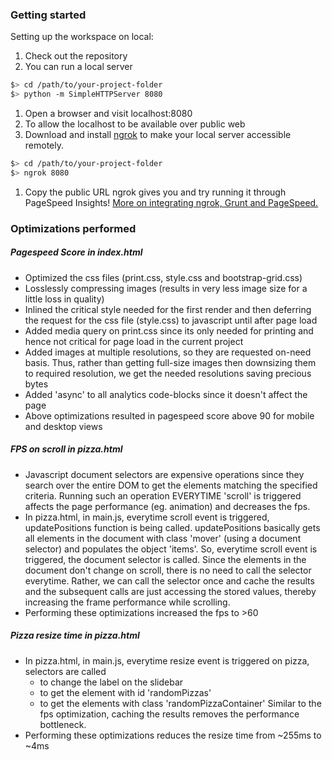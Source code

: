 ### Getting started

Setting up the workspace on local:

1. Check out the repository
1. You can run a local server

  ```bash
  $> cd /path/to/your-project-folder
  $> python -m SimpleHTTPServer 8080
  ```

1. Open a browser and visit localhost:8080
1. To allow the localhost to be available over public web
1. Download and install [ngrok](https://ngrok.com/) to make your local server accessible remotely.

  ``` bash
  $> cd /path/to/your-project-folder
  $> ngrok 8080
  ```

1. Copy the public URL ngrok gives you and try running it through PageSpeed Insights! [More on integrating ngrok, Grunt and PageSpeed.](http://www.jamescryer.com/2014/06/12/grunt-pagespeed-and-ngrok-locally-testing/)

### Optimizations performed

##### Pagespeed Score in index.html
- Optimized the css files (print.css, style.css and bootstrap-grid.css)
- Losslessly compressing images (results in very less image size for a little loss in quality)
- Inlined the critical style needed for the first render and then deferring
  the request for the css file (style.css) to javascript until after page load
- Added media query on print.css since its only needed for printing and hence not
  critical for page load in the current project
- Added images at multiple resolutions, so they are requested on-need basis. Thus, rather than getting
  full-size images then downsizing them to required resolution, we get the needed resolutions saving
  precious bytes
- Added 'async' to all analytics code-blocks since it doesn't affect the page
- Above optimizations resulted in pagespeed score above 90 for mobile and desktop views

##### FPS on scroll in pizza.html
- Javascript document selectors are expensive operations since they search
  over the entire DOM to get the elements matching the specified criteria. Running
  such an operation EVERYTIME 'scroll' is triggered affects the page performance (eg. animation)
  and decreases the fps.
- In pizza.html, in main.js, everytime scroll event is triggered, updatePositions function is being called.
  updatePositions basically gets all elements in the document with class 'mover' (using a document selector)
  and populates the object 'items'. So, everytime scroll event is triggered, the document selector
  is called. Since the elements in the document don't change on scroll, there is no need to call the selector
  everytime. Rather, we can call the selector once and cache the results and the subsequent calls
  are just accessing the stored values, thereby increasing the frame performance while scrolling.
- Performing these optimizations increased the fps to >60  

##### Pizza resize time in pizza.html
- In pizza.html, in main.js, everytime resize event is triggered on pizza, selectors are called
  - to change the label on the slidebar
  - to get the element with id 'randomPizzas'
  - to get the elements with class 'randomPizzaContainer'
  Similar to the fps optimization, caching the results removes the performance bottleneck.
- Performing these optimizations reduces the resize time from ~255ms to ~4ms
